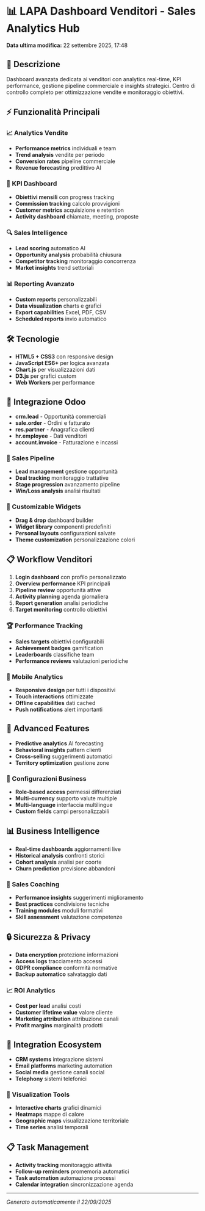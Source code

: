 # 📊 LAPA Dashboard Venditori - Sales Analytics Hub

**Data ultima modifica:** 22 settembre 2025, 17:48

## 🎯 Descrizione
Dashboard avanzata dedicata ai venditori con analytics real-time, KPI performance, gestione pipeline commerciale e insights strategici. Centro di controllo completo per ottimizzazione vendite e monitoraggio obiettivi.

## ⚡ Funzionalità Principali

### 📈 Analytics Vendite
- **Performance metrics** individuali e team
- **Trend analysis** vendite per periodo
- **Conversion rates** pipeline commerciale
- **Revenue forecasting** predittivo AI

### 🎯 KPI Dashboard
- **Obiettivi mensili** con progress tracking
- **Commission tracking** calcolo provvigioni
- **Customer metrics** acquisizione e retention
- **Activity dashboard** chiamate, meeting, proposte

### 🔍 Sales Intelligence
- **Lead scoring** automatico AI
- **Opportunity analysis** probabilità chiusura
- **Competitor tracking** monitoraggio concorrenza
- **Market insights** trend settoriali

### 📊 Reporting Avanzato
- **Custom reports** personalizzabili
- **Data visualization** charts e grafici
- **Export capabilities** Excel, PDF, CSV
- **Scheduled reports** invio automatico

## 🛠️ Tecnologie
- **HTML5 + CSS3** con responsive design
- **JavaScript ES6+** per logica avanzata
- **Chart.js** per visualizzazioni dati
- **D3.js** per grafici custom
- **Web Workers** per performance

## 🔌 Integrazione Odoo
- **crm.lead** - Opportunità commerciali
- **sale.order** - Ordini e fatturato
- **res.partner** - Anagrafica clienti
- **hr.employee** - Dati venditori
- **account.invoice** - Fatturazione e incassi

### 💼 Sales Pipeline
- **Lead management** gestione opportunità
- **Deal tracking** monitoraggio trattative
- **Stage progression** avanzamento pipeline
- **Win/Loss analysis** analisi risultati

### 🎨 Customizable Widgets
- **Drag & drop** dashboard builder
- **Widget library** componenti predefiniti
- **Personal layouts** configurazioni salvate
- **Theme customization** personalizzazione colori

## 📋 Workflow Venditori
1. **Login dashboard** con profilo personalizzato
2. **Overview performance** KPI principali
3. **Pipeline review** opportunità attive
4. **Activity planning** agenda giornaliera
5. **Report generation** analisi periodiche
6. **Target monitoring** controllo obiettivi

### 🏆 Performance Tracking
- **Sales targets** obiettivi configurabili
- **Achievement badges** gamification
- **Leaderboards** classifiche team
- **Performance reviews** valutazioni periodiche

### 📱 Mobile Analytics
- **Responsive design** per tutti i dispositivi
- **Touch interactions** ottimizzate
- **Offline capabilities** dati cached
- **Push notifications** alert importanti

## 🌟 Advanced Features
- **Predictive analytics** AI forecasting
- **Behavioral insights** pattern clienti
- **Cross-selling** suggerimenti automatici
- **Territory optimization** gestione zone

### 🔧 Configurazioni Business
- **Role-based access** permessi differenziati
- **Multi-currency** supporto valute multiple
- **Multi-language** interfaccia multilingue
- **Custom fields** campi personalizzabili

## 📊 Business Intelligence
- **Real-time dashboards** aggiornamenti live
- **Historical analysis** confronti storici
- **Cohort analysis** analisi per coorte
- **Churn prediction** previsione abbandoni

### 🎯 Sales Coaching
- **Performance insights** suggerimenti miglioramento
- **Best practices** condivisione tecniche
- **Training modules** moduli formativi
- **Skill assessment** valutazione competenze

## 🔒 Sicurezza & Privacy
- **Data encryption** protezione informazioni
- **Access logs** tracciamento accessi
- **GDPR compliance** conformità normative
- **Backup automatico** salvataggio dati

### 📈 ROI Analytics
- **Cost per lead** analisi costi
- **Customer lifetime value** valore cliente
- **Marketing attribution** attribuzione canali
- **Profit margins** marginalità prodotti

## 🚀 Integration Ecosystem
- **CRM systems** integrazione sistemi
- **Email platforms** marketing automation
- **Social media** gestione canali social
- **Telephony** sistemi telefonici

### 🎨 Visualization Tools
- **Interactive charts** grafici dinamici
- **Heatmaps** mappe di calore
- **Geographic maps** visualizzazione territoriale
- **Time series** analisi temporali

## 📋 Task Management
- **Activity tracking** monitoraggio attività
- **Follow-up reminders** promemoria automatici
- **Task automation** automazione processi
- **Calendar integration** sincronizzazione agenda

---
*Generato automaticamente il 22/09/2025*